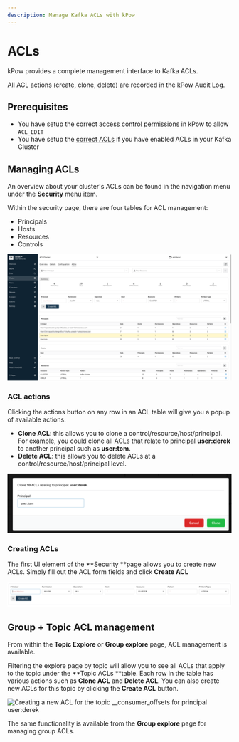 ```yaml
---
description: Manage Kafka ACLs with kPow
---
```


# ACLs

kPow provides a complete management interface to Kafka ACLs.

All ACL actions (create, clone, delete) are recorded in the kPow Audit Log.

## Prerequisites

* You have setup the correct [access control permissions](../authorization/overview.md) in kPow to allow `ACL_EDIT` 
* You have setup the [correct ACLs](../installation/minimum-acl-permissions.md) if you have enabled ACLs in your Kafka Cluster

## Managing ACLs

An overview about your cluster's ACLs can be found in the navigation menu under the **Security** menu item.

Within the security page, there are four tables for ACL management: 

* Principals
* Hosts
* Resources
* Controls

![kPow ACL Management UI](../.gitbook/assets/kpow-acls.png)

### ACL actions

Clicking the actions button on any row in an ACL table will give you a popup of available actions:

* **Clone ACL**: this allows you to clone a control/resource/host/principal. For example, you could clone all ACLs that relate to principal **user:derek** to another principal such as **user:tom**.
* **Delete ACL**: this allows you to delete ACLs at a control/resource/host/principal level. 

![Cloning user:derek's ACLs to user:tom](<../.gitbook/assets/Screen Shot 2021-05-05 at 11.59.05 am.png>)

### Creating ACLs

The first UI element of the **Security **page allows you to create new ACLs. Simply fill out the ACL form fields and click **Create ACL**

![](<../.gitbook/assets/Screen Shot 2021-05-05 at 12.00.34 pm.png>)

## Group + Topic ACL management

From within the **Topic Explore** or **Group explore** page, ACL management is available.

Filtering the explore page by topic will allow you to see all ACLs that apply to the topic under the **Topic ACLs **table. Each row in the table has various actions such as **Clone ACL** and **Delete ACL**. You can also create new ACLs for this topic by clicking the **Create ACL** button.

![Creating a new ACL for the topic \__consumer_offsets for principal user:derek ](<../.gitbook/assets/out (2).gif>)

The same functionality is available from the **Group explore** page for managing group ACLs.
